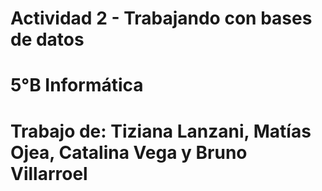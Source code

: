 # Actividad 2 - Trabajando con bases de datos

# 5°B Informática

# Trabajo de: Tiziana Lanzani, Matías Ojea, Catalina Vega y Bruno Villarroel

